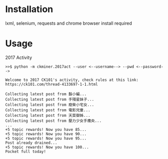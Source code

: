 # Installation

lxml, selenium, requests and chrome browser install required

# Usage

2017 Activity

    >>$ python -m ckminer.2017act --user <--username--> --pwd <--password-->

    Welcome to 2017 CK101's activity, check rules at this link:
    https://ck101.com/thread-4133697-1-1.html

    Collecting latest post from 鬍小編...
    Collecting latest post from 手殘星妹子...
    Collecting latest post from 廢柴小宅女...
    Collecting latest post from 電影兒童...
    Collecting latest post from 天菜御姊...
    Collecting latest post from 壓力少女手癢央...
    ...
    +5 topic rewards! Now you have 85...
    +5 topic rewards! Now you have 90...
    +5 topic rewards! Now you have 95...
    Post already drained...
    +5 topic rewards! Now you have 100...
    Pocket full today!








